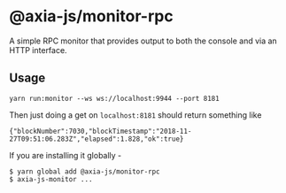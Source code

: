 # @axia-js/monitor-rpc

A simple RPC monitor that provides output to both the console and via an HTTP interface.

## Usage

```
yarn run:monitor --ws ws://localhost:9944 --port 8181
```

Then just doing a get on `localhost:8181` should return something like

```
{"blockNumber":7030,"blockTimestamp":"2018-11-27T09:51:06.283Z","elapsed":1.828,"ok":true}
```

If you are installing it globally -

```
$ yarn global add @axia-js/monitor-rpc
$ axia-js-monitor ...
```
